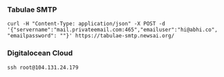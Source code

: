 ### Tabulae SMTP

`curl -H "Content-Type: application/json" -X POST -d '{"servername":"mail.privateemail.com:465","emailuser":"hi@abhi.co", "emailpassword": ""}' https://tabulae-smtp.newsai.org/`

### Digitalocean Cloud

`ssh root@104.131.24.179`
